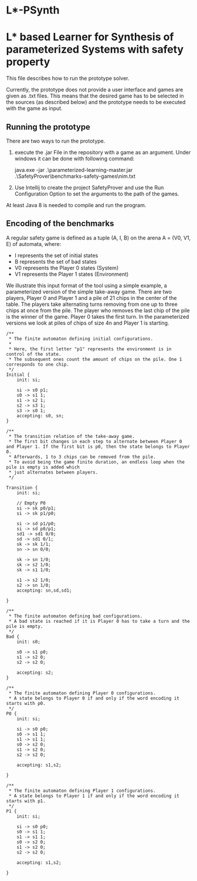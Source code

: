 # L*-PSynth
L* based Learner for Synthesis of parameterized Systems with safety property
=================================

This file describes how to run the prototype solver.

Currently, the prototype does not provide a user interface and games are given
as .txt files. This means that the desired game has to be selected in the
sources (as described below) and the prototype needs to be executed with the game as input.


Running the prototype
---------------------

There are two ways to run the prototype.

1) execute the .jar File in the repository with a game as an argument. Under windows it  can be done with following command:

    java.exe -jar .\parameterized-learning-master.jar .\SafetyProver\benchmarks-safety-games\nim.txt 

  
2) Use Intellij to create the project SafetyProver and use the Run Configuration Option to set the arguments to the path of the games.

At least Java 8 is needed to compile and run the program.


Encoding of the benchmarks
---------------------
A regular safety game is defined as a tuple (A, I, B) on the arena A = (V0, V1, E) of 
automata, where:
* I represents the set of initial states
* B represents the set of bad states
* V0 represents the Player 0 states (System)
* V1 represents the Player 1 states (Environment)

We illustrate this input format of the tool using a simple example, a parameterized version of the simple take-away game.
There are two players, Player 0 and Player 1 and a pile of 21 chips in the center of the table.
The players take alternating turns removing from one up to three chips at once from the pile.
The player who removes the last chip of the pile is the winner of the game.
Player 0 takes the first turn. In the parameterized versions we look at piles of chips of size 4n and Player 1 is starting.
```
/**
 * The finite automaton defining initial configurations.
 *
 * Here, the first letter "p1" represents the environment is in control of the state.
 * The subsequent ones count the amount of chips on the pile. One 1 corresponds to one chip.
 */
Initial {
    init: si;

    si -> s0 p1;
    s0 -> s1 1;
    s1 -> s2 1;
    s2 -> s3 1;
    s3 -> s0 1;
    accepting: s0, sn;
}       

/**
 * The transition relation of the take-away game.
 * The first bit changes in each step to alternate between Player 0 and Player 1. If the first bit is p0, then the state belongs to Player 0.
 * Afterwards, 1 to 3 chips can be removed from the pile. 
 * To avoid being the game finite duration, an endless loop when the pile is empty is added which 
 * just alternates between players.
 */
 
Transition {
    init: si;

    // Empty P0
    si -> sk p0/p1;
    si -> sk p1/p0;

    si -> sd p1/p0;
    si -> sd p0/p1;
    sd1 -> sd1 0/0;
    sd -> sd1 0/1;
    sk -> sk 1/1;
    sn -> sn 0/0;

    sk -> sn 1/0;
    sk -> s2 1/0;
    sk -> s1 1/0;

    s1 -> s2 1/0;
    s2 -> sn 1/0;
    accepting: sn,sd,sd1;  

}

/**
 * The finite automaton defining bad configurations.
 * A bad state is reached if it is Player 0 has to take a turn and the pile is empty.
 */
Bad {
    init: s0;

    s0 -> s1 p0;
    s1 -> s2 0;
    s2 -> s2 0;
 
    accepting: s2;
}

/**
 * The finite automaton defining Player 0 configurations.
 * A state belongs to Player 0 if and only if the word encoding it starts with p0.
 */
P0 {
    init: si;

    si -> s0 p0;
    s0 -> s1 1;
    s1 -> s1 1;
    s0 -> s2 0;
    s1 -> s2 0;
    s2 -> s2 0;

    accepting: s1,s2;

}

/**
 * The finite automaton defining Player 1 configurations.
 * A state belongs to Player 1 if and only if the word encoding it starts with p1.
 */
P1 {
    init: si;

    si -> s0 p0;
    s0 -> s1 1;
    s1 -> s1 1;
    s0 -> s2 0;
    s1 -> s2 0;
    s2 -> s2 0;

    accepting: s1,s2;

}
